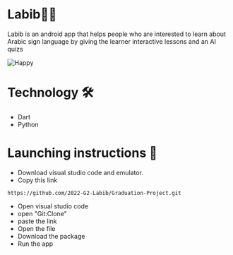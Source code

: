  # Labib🦻🏻
Labib is an android app that helps people who are interested to learn about Arabic sign language by giving the learner interactive lessons and an AI quizs 

![Happy](https://user-images.githubusercontent.com/90304225/160501693-848b4811-ec1d-40c1-9c52-04675a21807b.PNG)

# Technology 🛠
- Dart
- Python


# Launching instructions 📲
- Download visual studio code and emulator.
- Copy this link 
```
https://github.com/2022-G2-Labib/Graduation-Project.git
```
- Open visual studio code 
- open "Git:Clone"
- paste the link
- Open the file 
- Download the package
- Run the app 

